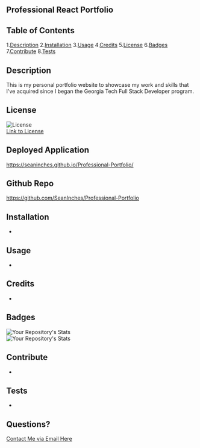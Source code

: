 ## Professional React Portfolio

## Table of Contents

1.[Description](#Description) 2.[Installation](#Installation) 3.[Usage](#Usage) 4.[Credits](#Credits) 5.[License](#License) 6.[Badges](#Badges) 7.[Contribute](#Contribute) 8.[Tests](#Tests)

## Description

This is my personal portfolio website to showcase my work and skills that I've acquired since I began the Georgia Tech Full Stack Developer program.

## License

![License](https://img.shields.io/static/v1?label=license&message=MIT&color=blue)  
 [Link to License](./LICENSE.md)

## Deployed Application

https://seaninches.github.io/Professional-Portfolio/

## Github Repo

https://github.com/SeanInches/Professional-Portfolio

## Installation

-

## Usage

-

## Credits

-

## Badges

![Your Repository's Stats](https://github-readme-stats.vercel.app/api?username=SeanInches&show_icons=true)  
 ![Your Repository's Stats](https://github-readme-stats.vercel.app/api/top-langs/?username=SeanInches&theme=blue-green)

## Contribute

-

## Tests

-

## Questions?

[Contact Me via Email Here](mailto:seanminches@gmail.com)
